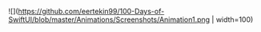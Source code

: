 ![](https://github.com/eertekin99/100-Days-of-SwiftUI/blob/master/Animations/Screenshots/Animation1.png | width=100)
